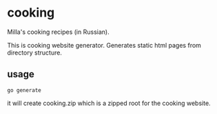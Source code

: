 # cooking

Milla's cooking recipes (in Russian).

This is cooking website generator. Generates static html pages from directory structure.

## usage

	go generate

it will create cooking.zip which is a zipped root for the cooking website.
